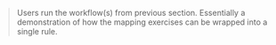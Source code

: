 >Users run the workflow(s) from previous section. Essentially a demonstration of how the mapping exercises can be wrapped into a single rule.
